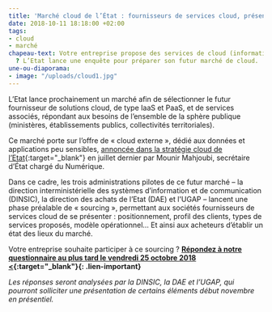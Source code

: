 ```yaml
---
title: 'Marché cloud de l’État : fournisseurs de services cloud, présentez-vous !'
date: 2018-10-11 18:18:00 +02:00
tags:
- cloud
- marché
chapeau-text: Votre entreprise propose des services de cloud (informatique en nuage)
  ? L’Etat lance une enquête pour préparer son futur marché de cloud.
une-ou-diaporama:
- image: "/uploads/cloud1.jpg"
---
```


L’Etat lance prochainement un marché afin de sélectionner le futur fournisseur de solutions cloud, de type IaaS et PaaS, et de services associés, répondant aux besoins de l’ensemble de la sphère publique (ministères, établissements publics, collectivités territoriales).

Ce marché porte sur l’offre de « cloud externe », dédié aux données et applications peu sensibles, [annoncée dans la stratégie cloud de l’Etat](https://www.numerique.gouv.fr/espace-presse/le-gouvernement-annonce-sa-strategie-en-matiere-de-cloud/){:target="_blank"} en juillet dernier par Mounir Mahjoubi, secrétaire d’État chargé du Numérique.

Dans ce cadre, les trois administrations pilotes de ce futur marché – la direction interministérielle des systèmes d’information et de communication (DINSIC), la direction des achats de l’Etat (DAE) et l'UGAP – lancent une phase préalable de « sourcing », permettant aux sociétés fournisseurs de services cloud de se présenter : positionnement, profil des clients, types de services proposés, modèle opérationnel… Et ainsi aux acheteurs d’établir un état des lieux du marché.

Votre entreprise souhaite participer à ce sourcing ?
**[Répondez à notre questionnaire au plus tard le vendredi 25 octobre 2018 <](https://www.demarches-simplifiees.fr/commencer/sourcingdinsiccloud){:target="_blank"}{: .lien-important}**


*Les réponses seront analysées par la DINSIC, la DAE et l’UGAP, qui pourront solliciter une présentation de certains éléments début novembre en présentiel.*